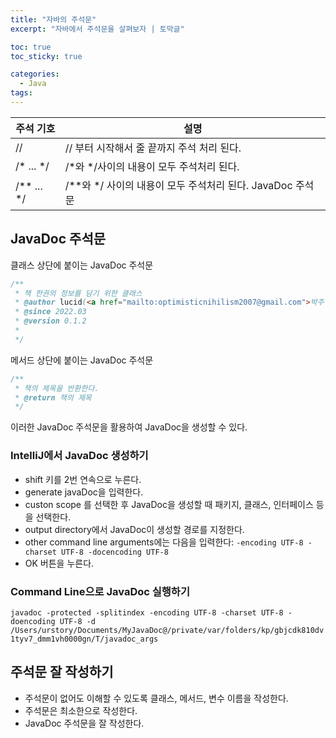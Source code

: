 ```yaml
---
title: "자바의 주석문"
excerpt: "자바에서 주석문을 살펴보자 | 토막글"

toc: true
toc_sticky: true

categories:
  - Java
tags:
---
```

| 주석 기호 | 설명 | 
|---|---|
| // | // 부터 시작해서 줄 끝까지 주석 처리 된다. |
| /* ... */ | /*와 */사이의 내용이 모두 주석처리 된다. |
| /** ... */ | /**와 */ 사이의 내용이 모두 주석처리 된다. JavaDoc 주석문 |

## JavaDoc 주석문

클래스 상단에 붙이는 JavaDoc 주석문

```java
/** 
 * 책 한권의 정보를 담기 위한 클래스
 * @author lucid(<a href="mailto:optimisticnihilism2007@gmail.com">박주영</a>)
 * @since 2022.03
 * @version 0.1.2
 * 
 */
```

메서드 상단에 붙이는 JavaDoc 주석문

```java
/** 
 * 책의 제목을 반환한다.
 * @return 책의 제목
 */
```

이러한 JavaDoc 주석문을 활용하여 JavaDoc을 생성할 수 있다.

### IntelliJ에서 JavaDoc 생성하기

- shift 키를 2번 연속으로 누른다.
- generate javaDoc을 입력한다.
- custon scope 를 선택한 후 JavaDoc을 생성할 때 패키지, 클래스, 인터페이스 등을 선택한다.
- output directory에서 JavaDoc이 생성할 경로를 지정한다.
- other command line arguments에는 다음을 입력한다: `-encoding UTF-8 -charset UTF-8 -docencoding UTF-8` 
- OK 버튼을 누른다.

### Command Line으로 JavaDoc 실행하기

`javadoc -protected -splitindex -encoding UTF-8 -charset UTF-8 -doencoding UTF-8 -d /Users/urstory/Documents/MyJavaDoc@/private/var/folders/kp/gbjcdk810dv1tyv7_dmm1vh0000gn/T/javadoc_args`

## 주석문 잘 작성하기
- 주석문이 없어도 이해할 수 있도록 클래스, 메서드, 변수 이름을 작성한다.
- 주석문은 최소한으로 작성한다.
- JavaDoc 주석문을 잘 작성한다.